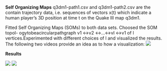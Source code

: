 **Self Organizing Maps**
q3dm1-path1.csv and q3dm1-path2.csv are the contain trajectory data, i.e. sequences of vectors x(t) which indicate a human player’s 3D position at time t on the Quake III map q3dm1.


Fitted Self Organizing Maps (SOMs) to both data sets. Choosed the SOM topol- ogytobeacircularpathgraph v1 ↔v2 ↔...↔vl ↔v1 of l vertices.Experimented with different choices of l and visualized the results. The following two videos provide an idea as to how a visualization:
![](https://www.youtube.com/watch?v=XlvZui6xh0Y)

**Results**

![](http://s6.postimg.org/lpko182j5/Screen_Shot_2015_09_12_at_02_10_26.png)
![](http://s6.postimg.org/ninkpjnpt/Screen_Shot_2015_09_12_at_02_10_45.png)
